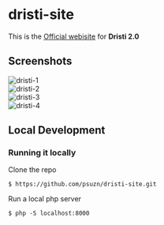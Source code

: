 # dristi-site

This is the [Official webisite](http://dristi-keckist.herokuapp.com) for <b>Dristi 2.0</b>

## Screenshots

![dristi-1](https://user-images.githubusercontent.com/41914389/61169351-f87cce00-a57b-11e9-8262-6ce29b080a6f.png)<br>
![dristi-2](https://user-images.githubusercontent.com/41914389/61169367-134f4280-a57c-11e9-950a-e354e5650ccd.png)<br>
![dristi-3](https://user-images.githubusercontent.com/41914389/61169372-15b19c80-a57c-11e9-807c-000d28a7a6d3.png)<br>
![dristi-4](https://user-images.githubusercontent.com/41914389/61169373-177b6000-a57c-11e9-9ac6-69ca84ef8972.png)<br>


## Local Development

### Running it locally

Clone the repo
```
$ https://github.com/psuzn/dristi-site.git
```

Run a local php server
```
$ php -S localhost:8000
```

